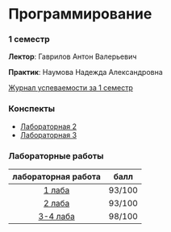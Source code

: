 # Программирование
### 1 семестр
**Лектор**: Гаврилов Антон Валерьевич

**Практик**: Наумова Надежда Александровна

[Журнал успеваемости за 1 семестр](https://docs.google.com/spreadsheets/d/1utbh7iqf0Z0Xmw4r6xuzh9GEXsv1rRIXxC5R7ilMF7E/edit?gid=332225672#gid=332225672)

### Конспекты
- [Лабораторная 2](https://docs.google.com/document/d/1RI84w0-sJupsnCos-3JAIhstQaexLQ4sfyx4jcuYc2E/edit?tab=t.0)
- [Лабораторная 3](https://docs.google.com/document/d/1qAMMtMskejLZ1ndPD8uiXeCzmqg5-pV0CnWHzIS2_Ws/edit?tab=t.0#heading=h.g6mvqs1l0gj5)

### Лабораторные работы
|                               лабораторная работа                               | балл |
|:-------------------------------------------------------------------------------:| ----- |
|  [1 лаба](https://github.com/LunarSonic/ITMO/tree/main/1-2%20Programming/lab1)  | 93/100  |
|  [2 лаба](https://github.com/LunarSonic/ITMO/tree/main/1-2%20Programming/lab2)  | 93/100  |
| [3-4 лаба](https://github.com/LunarSonic/ITMO/tree/main/1-2%20Programming/lab3-4) | 98/100  |